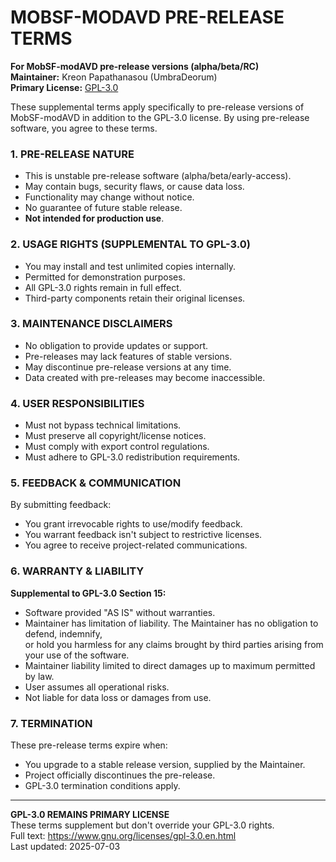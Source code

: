 # MOBSF-MODAVD PRE-RELEASE TERMS  
**For MobSF-modAVD pre-release versions (alpha/beta/RC)**  
**Maintainer:** Kreon Papathanasou (UmbraDeorum)  
**Primary License:** [GPL-3.0](https://www.gnu.org/licenses/gpl-3.0.en.html)  

These supplemental terms apply specifically to pre-release versions of MobSF-modAVD in addition to the GPL-3.0 license. By using pre-release software, you agree to these terms.

### 1. PRE-RELEASE NATURE
- This is unstable pre-release software (alpha/beta/early-access).
- May contain bugs, security flaws, or cause data loss.
- Functionality may change without notice.
- No guarantee of future stable release.
- **Not intended for production use**.

### 2. USAGE RIGHTS (SUPPLEMENTAL TO GPL-3.0)
- You may install and test unlimited copies internally.
- Permitted for demonstration purposes.
- All GPL-3.0 rights remain in full effect.
- Third-party components retain their original licenses.

### 3. MAINTENANCE DISCLAIMERS
- No obligation to provide updates or support.
- Pre-releases may lack features of stable versions.
- May discontinue pre-release versions at any time.
- Data created with pre-releases may become inaccessible.

### 4. USER RESPONSIBILITIES
- Must not bypass technical limitations.
- Must preserve all copyright/license notices.
- Must comply with export control regulations.
- Must adhere to GPL-3.0 redistribution requirements.

### 5. FEEDBACK & COMMUNICATION
By submitting feedback:
- You grant irrevocable rights to use/modify feedback.
- You warrant feedback isn't subject to restrictive licenses.
- You agree to receive project-related communications.

### 6. WARRANTY & LIABILITY
**Supplemental to GPL-3.0 Section 15:**
- Software provided "AS IS" without warranties.
- Maintainer has limitation of liability. The Maintainer has no obligation to defend, indemnify, <br/>
or hold you harmless for any claims brought by third parties arising from your use of the software.
- Maintainer liability limited to direct damages up to maximum permitted by law.
- User assumes all operational risks.
- Not liable for data loss or damages from use.

### 7. TERMINATION
These pre-release terms expire when:
- You upgrade to a stable release version, supplied by the Maintainer.
- Project officially discontinues the pre-release.
- GPL-3.0 termination conditions apply.

---

**GPL-3.0 REMAINS PRIMARY LICENSE**  
These terms supplement but don't override your GPL-3.0 rights.<br/>
Full text: https://www.gnu.org/licenses/gpl-3.0.en.html  
Last updated: 2025-07-03
